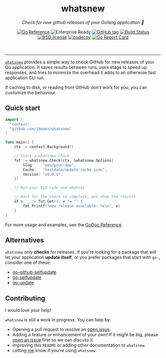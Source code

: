<!--
  Attractive html formatting for rendering in github. sorry text editor
  readers! Besides the header and section links, everything should be clean and
  readable.
-->
<h1 align="center">whatsnew</h1>
<p align="center"><i>Check for new github releases of your Golang application 🎊</i></p>

<div align="center">
  <a href="https://pkg.go.dev/github.com/jbowes/whatsnew"><img src="https://pkg.go.dev/badge/github.com/jbowes/whatsnew.svg" alt="Go Reference"></a>
  <img alt="Enterprise Ready" src="https://img.shields.io/badge/Enterprise-Ready-pink.svg" >
  <a href="https://github.com/jbowes/whatsnew/releases/latest"><img alt="GitHub tag" src="https://img.shields.io/github/tag/jbowes/whatsnew.svg"></a>
  <a href="https://github.com/jbowes/whatsnew/actions/workflows/go.yml"><img alt="Build Status" src="https://github.com/jbowes/whatsnew/actions/workflows/go.yml/badge.svg?branch=main"></a>
  <a href="./LICENSE"><img alt="BSD license" src="https://img.shields.io/badge/license-BSD-blue.svg"></a>
  <a href="https://codecov.io/gh/jbowes/whatsnew"><img alt="codecov" src="https://img.shields.io/codecov/c/github/jbowes/whatsnew.svg"></a>
  <a href="https://goreportcard.com/report/github.com/jbowes/whatsnew"><img alt="Go Report Card" src="https://goreportcard.com/badge/github.com/jbowes/whatsnew"></a>
</div><br /><br />

---

[`whatsnew`][godoc] provides a simple way to check GitHub for new releases of
your Go application. It saves results between runs, uses etags to speed up responses, and tries to minimize the overhead it adds to an otherwise fast
application CLI run.

If caching to disk, or reading from GitHub don't work for you, you can
customize the behaviour.

## Quick start

```go
import (
  "context"
  "github.com/jbowes/whatsnew"
)

func main() {
	ctx := context.Background()

	// Start a whatsnew Check
	fut := whatsnew.Check(ctx, &whatsnew.Options{
		Slug:    "you/your-app",
		Cache:   "testdata/update-cache.json",
		Version: "v0.0.1",
	})

	// Run your CLI code and whatnot

	// Wait for the Check to complete, and show the results
	if v, _ := fut.Get(); v != "" {
		fmt.Printf("new release available: %s\n", v)
	}
}
```

For more usage and examples, see the [GoDoc Reference][godoc]

## Alternatives

`whatsnew` only **checks** for releases. If you're looking for a package that
will let your application **update itself**, or you prefer packages that start
with `go-`, consider one of these:
- [go-github-selfupdate](https://github.com/rhysd/go-github-selfupdate)
- [go-selfupdate](https://github.com/sanbornm/go-selfupdate)
- [go-update](https://github.com/inconshreveable/go-update)

## Contributing

I would love your help!

`whatsnew` is still a work in progress. You can help by:

- Opening a pull request to resolve an [open issue][issues].
- Adding a feature or enhancement of your own! If it might be big, please
  [open an issue][enhancement] first so we can discuss it.
- Improving this `README` or adding other documentation to `whatsnew`.
- Letting [me] know if you're using `whatsnew`.

[godoc]: https://pkg.go.dev/github.com/jbowes/whatsnew

[issues]: ./issues
[bug]: ./issues/new?labels=bug
[enhancement]: ./issues/new?labels=enhancement

[me]: https://twitter.com/jrbowes
